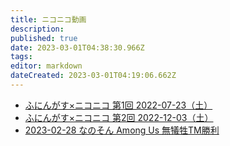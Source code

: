 ```yaml
---
title: ニコニコ動画
description: 
published: true
date: 2023-03-01T04:38:30.966Z
tags: 
editor: markdown
dateCreated: 2023-03-01T04:19:06.662Z
---
```


- [ふにんがす×ニコニコ 第1回 2022-07-23（土）](/funingus_niconico_1)
- [ふにんがす×ニコニコ 第2回 2022-12-03（土）](/funingus_niconico_2)
- [2023-02-28 なのそん Among Us 無犠牲TM勝利](/nanoson_amongus_2023-02-28_tm_rta)
